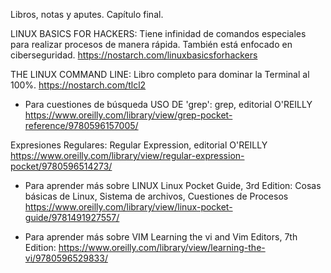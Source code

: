 Libros, notas y aputes. Capítulo final.

LINUX BASICS FOR HACKERS:
    Tiene infinidad de comandos especiales para realizar procesos de manera rápida. También está enfocado en ciberseguridad.
    https://nostarch.com/linuxbasicsforhackers

THE LINUX COMMAND LINE:
    Libro completo para dominar la Terminal al 100%.
    https://nostarch.com/tlcl2

* Para cuestiones de búsqueda
USO DE 'grep':
grep, editorial O'REILLY
https://www.oreilly.com/library/view/grep-pocket-reference/9780596157005/

Expresiones Regulares:
Regular Expression, editorial O'REILLY
https://www.oreilly.com/library/view/regular-expression-pocket/9780596514273/


* Para aprender más sobre LINUX
Linux Pocket Guide, 3rd Edition: Cosas básicas de Linux, Sistema de archivos, Cuestiones de Procesos
https://www.oreilly.com/library/view/linux-pocket-guide/9781491927557/

* Para aprender más sobre VIM
Learning the vi and Vim Editors, 7th Edition:
https://www.oreilly.com/library/view/learning-the-vi/9780596529833/